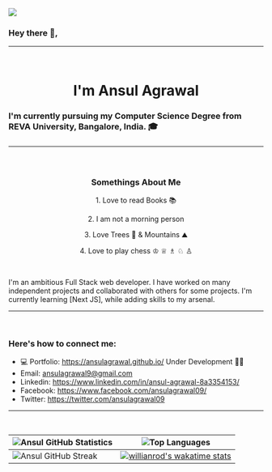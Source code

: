 ![](https://komarev.com/ghpvc/?username=ansulagrawal)

<h3>Hey there 👋,</h3><hr /><h1<br /> <br />
<h1 align="center">I'm Ansul Agrawal</h1>

<h3 align="left">I'm currently pursuing my Computer Science Degree from REVA University, Bangalore, India. 🎓<h3>
<hr>
<br />

<h3 align="center">Somethings About Me</h3>
  <p align="center">1. Love to read Books 📚 </p>
  <p align="center">2. I am not a morning person </p>
  <p align="center">3. Love Trees 🌳 & Mountains ⛰️ </p>
  <p align="center">4. Love to play chess ♔ ♕ ♗ ♘ ♙ </p>

<br />

<p>I'm an ambitious Full Stack web developer. I have worked on many independent projects and collaborated with others for some projects. I'm currently learning [Next JS], while adding skills to my arsenal.</p>
<hr /> <br />

<h3>Here's how to connect me:</h3>

- 💻 Portfolio: https://ansulagrawal.github.io/ Under Development 👷‍♀️
- Email: ansulagrawal9@gmail.com
- Linkedin: https://www.linkedin.com/in/ansul-agrawal-8a3354153/
- Facebook: https://www.facebook.com/ansulagrawal09/
- Twitter: https://twitter.com/ansulagrawal09
<hr /> <br />
  


| ![Ansul GitHub Statistics](https://github-readme-stats.vercel.app/api?username=ansulagrawal&count_private=true&show_icons=true&bg_color=30,e96443,904e95&title_color=fff&text_color=fff&locale=en) | ![Top Languages](https://github-readme-stats.vercel.app/api/top-langs/?username=ansulagrawal&hide=Jupyter%20Notebook&show_icons=true&langs_count=8&bg_color=30,e96443,904e95&title_color=fff&text_color=fff&locale=en&layout=compact) |
| --- | --- |
| ![Ansul GitHub Streak](https://github-readme-streak-stats.herokuapp.com/?user=ansulagrawal&theme=dark) |[![willianrod's wakatime stats](https://github-readme-stats.vercel.app/api/wakatime?username=willianrod&bg_color=30,e96443,904e95&title_color=fff&text_color=fff)](https://github.com/ansulagrawal/github-readme-stats)|


